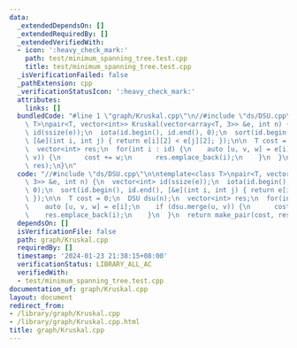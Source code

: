 ```yaml
---
data:
  _extendedDependsOn: []
  _extendedRequiredBy: []
  _extendedVerifiedWith:
  - icon: ':heavy_check_mark:'
    path: test/minimum_spanning_tree.test.cpp
    title: test/minimum_spanning_tree.test.cpp
  _isVerificationFailed: false
  _pathExtension: cpp
  _verificationStatusIcon: ':heavy_check_mark:'
  attributes:
    links: []
  bundledCode: "#line 1 \"graph/Kruskal.cpp\"\n//#include \"ds/DSU.cpp\"\n\ntemplate<class\
    \ T>\npair<T, vector<int>> Kruskal(vector<array<T, 3>> &e, int n) {\n  vector<int>\
    \ id(ssize(e));\n  iota(id.begin(), id.end(), 0);\n  sort(id.begin(), id.end(),\
    \ [&e](int i, int j) { return e[i][2] < e[j][2]; });\n\n  T cost = 0;\n  DSU dsu(n);\n\
    \  vector<int> res;\n  for(int i : id) {\n    auto [u, v, w] = e[i];\n    if (dsu.merge(u,\
    \ v)) {\n      cost += w;\n      res.emplace_back(i);\n    }\n  }\n  return make_pair(cost,\
    \ res);\n}\n"
  code: "//#include \"ds/DSU.cpp\"\n\ntemplate<class T>\npair<T, vector<int>> Kruskal(vector<array<T,\
    \ 3>> &e, int n) {\n  vector<int> id(ssize(e));\n  iota(id.begin(), id.end(),\
    \ 0);\n  sort(id.begin(), id.end(), [&e](int i, int j) { return e[i][2] < e[j][2];\
    \ });\n\n  T cost = 0;\n  DSU dsu(n);\n  vector<int> res;\n  for(int i : id) {\n\
    \    auto [u, v, w] = e[i];\n    if (dsu.merge(u, v)) {\n      cost += w;\n  \
    \    res.emplace_back(i);\n    }\n  }\n  return make_pair(cost, res);\n}\n"
  dependsOn: []
  isVerificationFile: false
  path: graph/Kruskal.cpp
  requiredBy: []
  timestamp: '2024-01-23 21:38:15+08:00'
  verificationStatus: LIBRARY_ALL_AC
  verifiedWith:
  - test/minimum_spanning_tree.test.cpp
documentation_of: graph/Kruskal.cpp
layout: document
redirect_from:
- /library/graph/Kruskal.cpp
- /library/graph/Kruskal.cpp.html
title: graph/Kruskal.cpp
---
```

